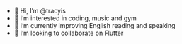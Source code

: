 - 👋 Hi, I’m @tracyis
- 👀 I’m interested in coding, music and gym
- 🌱 I’m currently improving English reading and speaking
- 💞️ I’m looking to collaborate on Flutter

<!---
tracyis/tracyis is a ✨ special ✨ repository because its `README.md` (this file) appears on your GitHub profile.
You can click the Preview link to take a look at your changes.
--->
